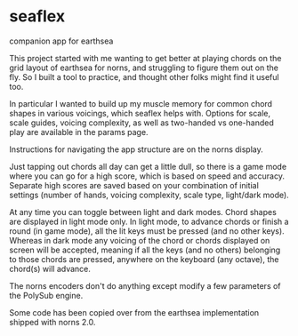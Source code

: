 # seaflex
companion app for earthsea

This project started with me wanting to get better at playing chords on the grid layout of earthsea for norns, and struggling to figure them out on the fly. So I built a tool to practice, and thought other folks might find it useful too.

In particular I wanted to build up my muscle memory for common chord shapes in various voicings, which seaflex helps with. Options for scale, scale guides, voicing complexity, as well as two-handed vs one-handed play are available in the params page.

Instructions for navigating the app structure are on the norns display.

Just tapping out chords all day can get a little dull, so there is a game mode where you can go for a high score, which is based on speed and accuracy. Separate high scores are saved based on your combination of initial settings (number of hands, voicing complexity, scale type, light/dark mode).

At any time you can toggle between light and dark modes. Chord shapes are displayed in light mode only. In light mode, to advance chords or finish a round (in game mode), all the lit keys must be pressed (and no other keys). Whereas in dark mode any voicing of the chord or chords displayed on screen will be accepted, meaning if all the keys (and no others) belonging to those chords are pressed, anywhere on the keyboard (any octave), the chord(s) will advance.

The norns encoders don't do anything except modify a few parameters of the PolySub engine.

Some code has been copied over from the earthsea implementation shipped with norns 2.0.
